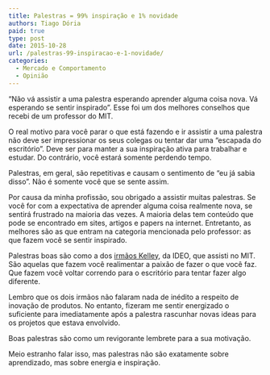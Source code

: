 ```yaml
---
title: Palestras = 99% inspiração e 1% novidade
authors: Tiago Dória
paid: true
type: post
date: 2015-10-28
url: /palestras-99-inspiracao-e-1-novidade/
categories:
  - Mercado e Comportamento
  - Opinião
---
```


&#8220;Não vá assistir a uma palestra esperando aprender alguma coisa nova. Vá esperando se sentir inspirado&#8221;. Esse foi um dos melhores conselhos que recebi de um professor do MIT.

O real motivo para você parar o que está fazendo e ir assistir a uma palestra não deve ser impressionar os seus colegas ou tentar dar uma &#8220;escapada do escritório&#8221;. Deve ser para manter a sua inspiração ativa para trabalhar e estudar. Do contrário, você estará somente perdendo tempo.

Palestras, em geral, são repetitivas e causam o sentimento de &#8220;eu já sabia disso&#8221;. Não é somente você que se sente assim.

Por causa da minha profissão, sou obrigado a assistir muitas palestras. Se você for com a expectativa de aprender alguma coisa realmente nova, se sentirá frustrado na maioria das vezes. A maioria delas tem conteúdo que pode se encontrado em sites, artigos e papers na internet. Entretanto, as melhores são as que entram na categoria mencionada pelo professor: as que fazem você se sentir inspirado.

Palestras boas são como a dos [irmãos Kelley][1], da IDEO, que assisti no MIT. São aquelas que fazem você realimentar a paixão de fazer o que você faz. Que fazem você voltar correndo para o escritório para tentar fazer algo diferente.

Lembro que os dois irmãos não falaram nada de inédito a respeito de inovação de produtos. No entanto, fizeram me sentir energizado o suficiente para imediatamente após a palestra rascunhar novas ideas para os projetos que estava envolvido.

Boas palestras são como um revigorante lembrete para a sua motivação.

Meio estranho falar isso, mas palestras não são exatamente sobre aprendizado, mas sobre energia e inspiração.

 [1]: http://www.tiagodoria.com.br/coluna/2013/07/24/todo-mundo-deveria-ser-professor/